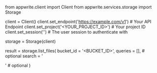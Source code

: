 from appwrite.client import Client
from appwrite.services.storage import Storage

client = Client()
client.set_endpoint('https://example.com/v1') # Your API Endpoint
client.set_project('<YOUR_PROJECT_ID>') # Your project ID
client.set_session('') # The user session to authenticate with

storage = Storage(client)

result = storage.list_files(
    bucket_id = '<BUCKET_ID>',
    queries = [], # optional
    search = '<SEARCH>' # optional
)

